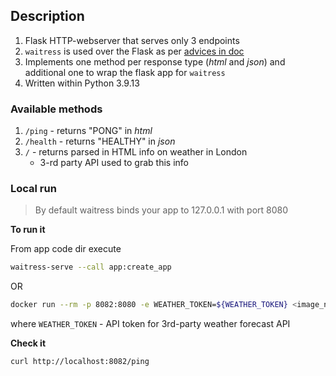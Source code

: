 ##  Description

1. Flask HTTP-webserver that serves only 3 endpoints
1. `waitress` is used over the Flask  as per [advices in doc](https://flask.palletsprojects.com/en/2.2.x/deploying/)
1. Implements one method per response type (*html* and *json*) and additional one to wrap the flask app for `waitress`
1. Written within Python 3.9.13


### Available methods

1. `/ping` - returns "PONG" in *html*
1. `/health` - returns "HEALTHY" in *json*
1. `/` - returns parsed in HTML info on weather in London
    -  3-rd party API used to grab this info
### Local run

> By default waitress binds your app to 127.0.0.1 with port 8080

**To run it**

From app code dir execute
```sh
waitress-serve --call app:create_app
```
OR
```sh
docker run --rm -p 8082:8080 -e WEATHER_TOKEN=${WEATHER_TOKEN} <image_name>
```
where `WEATHER_TOKEN` - API token for 3rd-party weather forecast API


**Check it**

```sh 
curl http://localhost:8082/ping
```
